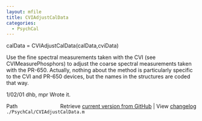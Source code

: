 ```yaml
---
layout: mfile
title: CVIAdjustCalData
categories:
  - PsychCal
---
```


calData = CVIAdjustCalData\(calData,cviData\)

Use the fine spectral measurements taken with
the CVI \(see CVIMeasurePhosphors\) to adjust
the coarse spectral measurements taken with
the PR\-650.  Actually, nothing about the
method is particularly specific to the CVI
and PR\-650 devices, but the names in the
structures are coded that way.

1/02/01  dhb, mpr  Wrote it.


<div class="code_header" style="text-align:right;">
  <span style="float:left;">Path&nbsp;&nbsp;</span> <span class="counter">Retrieve <a href=
  "https://raw.github.com/Psychtoolbox-3/Psychtoolbox-3/beta/./PsychCal/CVIAdjustCalData.m">current version from GitHub</a> | View <a href=
  "https://github.com/Psychtoolbox-3/Psychtoolbox-3/commits/beta/./PsychCal/CVIAdjustCalData.m">changelog</a></span>
</div>
<div class="code">
  <code>./PsychCal/CVIAdjustCalData.m</code>
</div>
